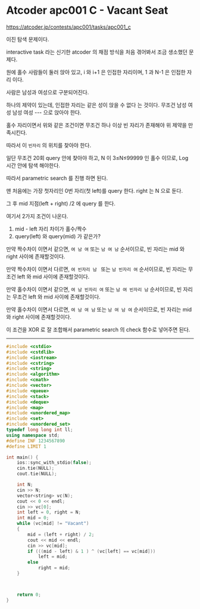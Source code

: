 # Atcoder apc001 C - Vacant Seat

<https://atcoder.jp/contests/apc001/tasks/apc001_c>

이진 탐색 문제이다.

interactive task 라는 신기한 atcoder 의 채점 방식을 처음 겪어봐서 조금 생소했던 문제다.



원에 홀수 사람들이 둘러 앉아 있고, i 와 i+1 은 인접한 자리이며, 1 과 N-1 은 인접한 자리 이다.

사람은 남성과 여성으로 구분되어진다.

하나의 제약이 있는데, 인접한 자리는 같은 성이 앉을 수 없다 는 것이다. 무조건 남성 여성 남성 여성 --- 으로 앉아야 한다.



홀수 자리이면서 위와 같은 조건이면 무조건 하나 이상 빈 자리가 존재해야 위 제약을 만족시킨다.



따라서 이 `빈자리` 의 위치를 찾아야 한다.



일단 무조건 20회 query 안에 찾아야 하고, N 이 3≤N≤99999 인 홀수 이므로, Log 시간 안에 탐색 해야한다.

따라서 parametric search 를 진행 하면 된다.



맨 처음에는 가장 첫자리인 0번 자리(첫 left)를 query 한다. right 는 N 으로 둔다.

그 후 mid 지점(left + right) /2 에 query 를 한다.

여기서 2가지 조건이 나온다.

1. mid - left 자리 차이가 홀수/짝수
2. query(left) 와 query(mid) 가 같은가?

만약 짝수차이 이면서 같으면, `여 남 여` 또는 `남 여 남` 순서이므로, 빈 자리는 mid 와 right 사이에 존재할것이다.

만약 짝수차이 이면서 다르면, `여 빈자리 남 ` 또는 `남 빈자리 여` 순서이므로, 빈 자리는 무조건 left 와 mid 사이에 존재할것이다.

만약 홀수차이 이면서 같으면, `여 남 빈자리 여` 또는 `남 여 빈자리 남` 순서이므로, 빈 자리는 무조건 left 와 mid 사이에 존재할것이다.

만약 홀수차이 이면서 다르면, `여 남 여 남` 또는 `남 여 남 여` 순서이므로, 빈 자리는 mid 와 right 사이에 존재할것이다.



이 조건을 XOR 로 잘 조합해서 parametric search 의 check 함수로 넣어주면 된다.



---



```c++
#include <cstdio>
#include <cstdlib>
#include <iostream>
#include <cstring>
#include <string>
#include <algorithm>
#include <cmath>
#include <vector>
#include <queue>
#include <stack>
#include <deque>
#include <map>
#include <unordered_map>
#include <set>
#include <unordered_set>
typedef long long int ll;
using namespace std;
#define INF 1234567890
#define LIMIT 1

int main() {
	ios::sync_with_stdio(false);
	cin.tie(NULL);
	cout.tie(NULL);

	int N;
	cin >> N;
	vector<string> vc(N);
	cout << 0 << endl;
	cin >> vc[0];
	int left = 0, right = N;
	int mid = 0;
	while (vc[mid] != "Vacant")
	{
		mid = (left + right) / 2;
		cout << mid << endl;
		cin >> vc[mid];
		if (((mid - left) & 1 ) ^ (vc[left] == vc[mid])) 
			left = mid;
		else 
			right = mid;
	}



	return 0;
}


```





